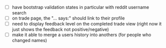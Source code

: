 - [ ] have bootstrap validation states in particular with reddit username search
- [ ] on trade page, the "... says:" should link to their profile
- [ ] need to display feedback level on the completed trade view (right now it just shows the feedback not positive/negative)
- [ ] make it able to merge a users history into anothers (for people who changed names)
